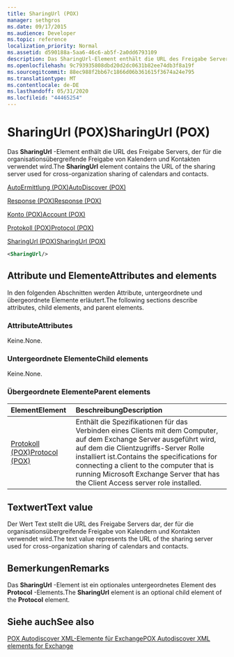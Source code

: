 ```yaml
---
title: SharingUrl (POX)
manager: sethgros
ms.date: 09/17/2015
ms.audience: Developer
ms.topic: reference
localization_priority: Normal
ms.assetid: d590188a-5aa6-46c6-ab5f-2a0dd6793109
description: Das SharingUrl-Element enthält die URL des Freigabe Servers, der für die organisationsübergreifende Freigabe von Kalendern und Kontakten verwendet wird.
ms.openlocfilehash: 9c793935808dbd20d2dc0631b82ee74db3f8a19f
ms.sourcegitcommit: 88ec988f2bb67c1866d06b361615f3674a24e795
ms.translationtype: MT
ms.contentlocale: de-DE
ms.lasthandoff: 05/31/2020
ms.locfileid: "44465254"
---
```

# <a name="sharingurl-pox"></a><span data-ttu-id="4c001-103">SharingUrl (POX)</span><span class="sxs-lookup"><span data-stu-id="4c001-103">SharingUrl (POX)</span></span>

<span data-ttu-id="4c001-104">Das **SharingUrl** -Element enthält die URL des Freigabe Servers, der für die organisationsübergreifende Freigabe von Kalendern und Kontakten verwendet wird.</span><span class="sxs-lookup"><span data-stu-id="4c001-104">The **SharingUrl** element contains the URL of the sharing server used for cross-organization sharing of calendars and contacts.</span></span> 
  
[<span data-ttu-id="4c001-105">AutoErmittlung (POX)</span><span class="sxs-lookup"><span data-stu-id="4c001-105">AutoDiscover (POX)</span></span>](autodiscover-pox.md)
  
[<span data-ttu-id="4c001-106">Response (POX)</span><span class="sxs-lookup"><span data-stu-id="4c001-106">Response (POX)</span></span>](response-pox.md)
  
[<span data-ttu-id="4c001-107">Konto (POX)</span><span class="sxs-lookup"><span data-stu-id="4c001-107">Account (POX)</span></span>](account-pox.md)
  
[<span data-ttu-id="4c001-108">Protokoll (POX)</span><span class="sxs-lookup"><span data-stu-id="4c001-108">Protocol (POX)</span></span>](protocol-pox.md)
  
[<span data-ttu-id="4c001-109">SharingUrl (POX)</span><span class="sxs-lookup"><span data-stu-id="4c001-109">SharingUrl (POX)</span></span>](sharingurl-pox.md)
  
```XML
<SharingUrl/>
```

## <a name="attributes-and-elements"></a><span data-ttu-id="4c001-110">Attribute und Elemente</span><span class="sxs-lookup"><span data-stu-id="4c001-110">Attributes and elements</span></span>

<span data-ttu-id="4c001-111">In den folgenden Abschnitten werden Attribute, untergeordnete und übergeordnete Elemente erläutert.</span><span class="sxs-lookup"><span data-stu-id="4c001-111">The following sections describe attributes, child elements, and parent elements.</span></span>
  
### <a name="attributes"></a><span data-ttu-id="4c001-112">Attribute</span><span class="sxs-lookup"><span data-stu-id="4c001-112">Attributes</span></span>

<span data-ttu-id="4c001-113">Keine.</span><span class="sxs-lookup"><span data-stu-id="4c001-113">None.</span></span>
  
### <a name="child-elements"></a><span data-ttu-id="4c001-114">Untergeordnete Elemente</span><span class="sxs-lookup"><span data-stu-id="4c001-114">Child elements</span></span>

<span data-ttu-id="4c001-115">Keine.</span><span class="sxs-lookup"><span data-stu-id="4c001-115">None.</span></span>
  
### <a name="parent-elements"></a><span data-ttu-id="4c001-116">Übergeordnete Elemente</span><span class="sxs-lookup"><span data-stu-id="4c001-116">Parent elements</span></span>

|<span data-ttu-id="4c001-117">**Element**</span><span class="sxs-lookup"><span data-stu-id="4c001-117">**Element**</span></span>|<span data-ttu-id="4c001-118">**Beschreibung**</span><span class="sxs-lookup"><span data-stu-id="4c001-118">**Description**</span></span>|
|:-----|:-----|
|[<span data-ttu-id="4c001-119">Protokoll (POX)</span><span class="sxs-lookup"><span data-stu-id="4c001-119">Protocol (POX)</span></span>](protocol-pox.md) <br/> |<span data-ttu-id="4c001-120">Enthält die Spezifikationen für das Verbinden eines Clients mit dem Computer, auf dem Exchange Server ausgeführt wird, auf dem die Clientzugriffs-Server Rolle installiert ist.</span><span class="sxs-lookup"><span data-stu-id="4c001-120">Contains the specifications for connecting a client to the computer that is running Microsoft Exchange Server that has the Client Access server role installed.</span></span>  <br/> |
   
## <a name="text-value"></a><span data-ttu-id="4c001-121">Textwert</span><span class="sxs-lookup"><span data-stu-id="4c001-121">Text value</span></span>

<span data-ttu-id="4c001-122">Der Wert Text stellt die URL des Freigabe Servers dar, der für die organisationsübergreifende Freigabe von Kalendern und Kontakten verwendet wird.</span><span class="sxs-lookup"><span data-stu-id="4c001-122">The text value represents the URL of the sharing server used for cross-organization sharing of calendars and contacts.</span></span>
  
## <a name="remarks"></a><span data-ttu-id="4c001-123">Bemerkungen</span><span class="sxs-lookup"><span data-stu-id="4c001-123">Remarks</span></span>

<span data-ttu-id="4c001-124">Das **SharingUrl** -Element ist ein optionales untergeordnetes Element des **Protocol** -Elements.</span><span class="sxs-lookup"><span data-stu-id="4c001-124">The **SharingUrl** element is an optional child element of the **Protocol** element.</span></span> 
  
## <a name="see-also"></a><span data-ttu-id="4c001-125">Siehe auch</span><span class="sxs-lookup"><span data-stu-id="4c001-125">See also</span></span>



[<span data-ttu-id="4c001-126">POX Autodiscover XML-Elemente für Exchange</span><span class="sxs-lookup"><span data-stu-id="4c001-126">POX Autodiscover XML elements for Exchange</span></span>](pox-autodiscover-xml-elements-for-exchange.md)

